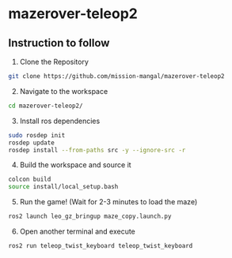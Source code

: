 # mazerover-teleop2
## **Instruction to follow**
1. Clone the Repository

```bash
git clone https://github.com/mission-mangal/mazerover-teleop2
```
2. Navigate to the workspace
```bash
cd mazerover-teleop2/
```
3. Install ros dependencies
```bash
sudo rosdep init
rosdep update
rosdep install --from-paths src -y --ignore-src -r
```
4. Build the workspace and source it
```bash
colcon build
source install/local_setup.bash
```
5. Run the game! (Wait for 2-3 minutes to load the maze)
```bash
ros2 launch leo_gz_bringup maze_copy.launch.py
```
6. Open another terminal and execute
```bash
ros2 run teleop_twist_keyboard teleop_twist_keyboard
```
